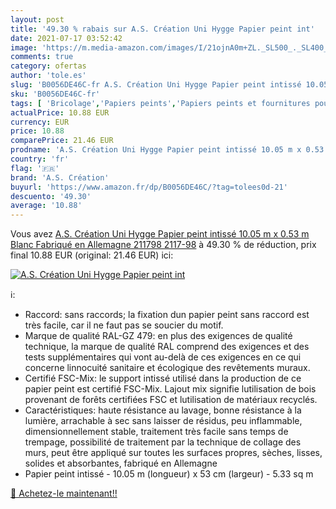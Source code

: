 ```yaml
---
layout: post
title: '49.30 % rabais sur A.S. Création Uni Hygge Papier peint int'
date: 2021-07-17 03:52:42
image: 'https://m.media-amazon.com/images/I/21ojnA0m+ZL._SL500_._SL400_.jpg'
comments: true
category: ofertas
author: 'tole.es'
slug: 'B0056DE46C-fr A.S. Création Uni Hygge Papier peint intissé 10.05 m x...'
sku: 'B0056DE46C-fr'
tags: [ 'Bricolage','Papiers peints','Papiers peints et fournitures pour la pose de papiers peints','Peintures, outils et traitement des murs','a.s. création', ]
actualPrice: 10.88 EUR
currency: EUR
price: 10.88
comparePrice: 21.46 EUR
prodname: 'A.S. Création Uni Hygge Papier peint intissé 10.05 m x 0.53 m Blanc Fabriqué en Allemagne 211798 2117-98'
country: 'fr'
flag: '🇫🇷'
brand: 'A.S. Création'
buyurl: 'https://www.amazon.fr/dp/B0056DE46C/?tag=tolees0d-21'
descuento: '49.30'
average: '10.88'
---
```


Vous avez [A.S. Création Uni Hygge Papier peint intissé 10.05 m x 0.53 m Blanc Fabriqué en Allemagne 211798 2117-98](https://www.amazon.fr/dp/B0056DE46C/?tag=tolees0d-21)  à  49.30 % de réduction, prix final  10.88 EUR (original: 21.46 EUR) ici:

[![A.S. Création Uni Hygge Papier peint int](https://m.media-amazon.com/images/I/21ojnA0m+ZL._SL500_._SL400_.jpg)](https://www.amazon.fr/dp/B0056DE46C/?tag=tolees0d-21)

ℹ️:

- Raccord: sans raccords; la fixation dun papier peint sans raccord est très facile, car il ne faut pas se soucier du motif.
- Marque de qualité RAL-GZ 479: en plus des exigences de qualité technique, la marque de qualité RAL comprend des exigences et des tests supplémentaires qui vont au-delà de ces exigences en ce qui concerne linnocuité sanitaire et écologique des revêtements muraux.
- Certifié FSC-Mix: le support intissé utilisé dans la production de ce papier peint est certifié FSC-Mix. Lajout mix signifie lutilisation de bois provenant de forêts certifiées FSC et lutilisation de matériaux recyclés.
- Caractéristiques: haute résistance au lavage, bonne résistance à la lumière, arrachable à sec sans laisser de résidus, peu inflammable, dimensionnellement stable, traitement très facile sans temps de trempage, possibilité de traitement par la technique de collage des murs, peut être appliqué sur toutes les surfaces propres, sèches, lisses, solides et absorbantes, fabriqué en Allemagne
- Papier peint intissé - 10.05 m (longueur) x 53 cm (largeur) - 5.33 sq m

[🛒 Achetez-le maintenant!!](https://www.amazon.fr/dp/B0056DE46C/?tag=tolees0d-21)
